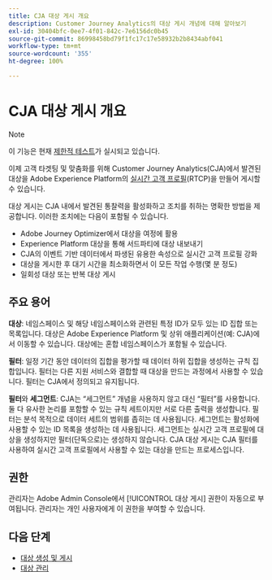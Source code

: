 ```yaml
---
title: CJA 대상 게시 개요
description: Customer Journey Analytics의 대상 게시 개념에 대해 알아보기
exl-id: 30404bfc-0ee7-4f01-842c-7e6156dc0b45
source-git-commit: 86998458bd79f1fc17c17e58932b2b8434abf041
workflow-type: tm+mt
source-wordcount: '355'
ht-degree: 100%

---
```


# CJA 대상 게시 개요

>[!NOTE]
>
>이 기능은 현재 [제한적 테스트](/help/release-notes/releases.md)가 실시되고 있습니다.

이제 고객 타겟팅 및 맞춤화를 위해 Customer Journey Analytics(CJA)에서 발견된 대상을 Adobe Experience Platform의 [실시간 고객 프로필](https://experienceleague.adobe.com/docs/experience-platform/profile/home.html?lang=ko-KR?lang=en)(RTCP)을 만들어 게시할 수 있습니다.

대상 게시는 CJA 내에서 발견된 통찰력을 활성화하고 조치를 취하는 명확한 방법을 제공합니다. 이러한 조치에는 다음이 포함될 수 있습니다.

* Adobe Journey Optimizer에서 대상을 여정에 활용
* Experience Platform 대상을 통해 서드파티에 대상 내보내기
* CJA의 이벤트 기반 데이터에서 파생된 유용한 속성으로 실시간 고객 프로필 강화
* 대상을 게시한 후 대기 시간을 최소화하면서 이 모든 작업 수행(몇 분 정도)
* 일회성 대상 또는 반복 대상 게시

## 주요 용어

**대상**: 네임스페이스 및 해당 네임스페이스와 관련된 특정 ID가 모두 있는 ID 집합 또는 목록입니다. 대상은 Adobe Experience Platform 및 상위 애플리케이션(예: CJA)에서 이동할 수 있습니다. 대상에는 혼합 네임스페이스가 포함될 수 있습니다.

**필터**: 일정 기간 동안 데이터의 집합을 평가할 때 데이터 하위 집합을 생성하는 규칙 집합입니다. 필터는 다른 지원 서비스와 결합할 때 대상을 만드는 과정에서 사용할 수 있습니다. 필터는 CJA에서 정의되고 유지됩니다.

**필터**&#x200B;와 **세그먼트**: CJA는 “세그먼트” 개념을 사용하지 않고 대신 “필터”를 사용합니다. 둘 다 유사한 논리를 포함할 수 있는 규칙 세트이지만 서로 다른 출력을 생성합니다. 필터는 분석 목적으로 데이터 세트의 범위를 좁히는 데 사용됩니다. 세그먼트는 활성화에 사용할 수 있는 ID 목록을 생성하는 데 사용됩니다. 세그먼트는 실시간 고객 프로필에 대상을 생성하지만 필터(단독으로)는 생성하지 않습니다. CJA 대상 게시는 CJA 필터를 사용하여 실시간 고객 프로필에서 사용할 수 있는 대상을 만드는 프로세스입니다.

## 권한

관리자는 Adobe Admin Console에서 [!UICONTROL 대상 게시] 권한이 자동으로 부여됩니다. 관리자는 개인 사용자에게 이 권한을 부여할 수 있습니다.

## 다음 단계

* [대상 생성 및 게시](/help/components/audiences/publish.md)
* [대상 관리](/help/components/audiences/manage.md)
